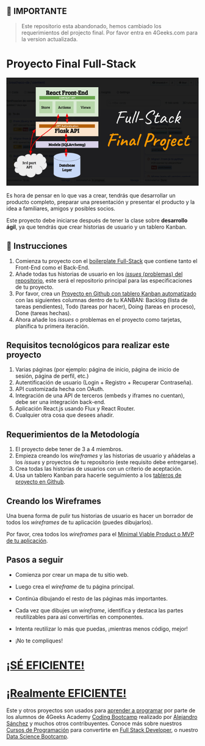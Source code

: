 <!--hide-->
## 🚨 IMPORTANTE 

> Este repositorio esta abandonado, hemos cambiado los requerimientos del projecto final. Por favor entra en 4Geeks.com para la version actualizada.

# Proyecto Final Full-Stack
<!--endhide-->

![Final Project Architecture](https://github.com/4GeeksAcademy/final-project-full-stack/blob/main/docs/assets/preview.png?raw=true)

Es hora de pensar en lo que vas a crear, tendrás que desarrollar un producto completo, preparar una presentación y presentar el producto y la idea a familiares, amigos y posibles socios. 

Este proyecto debe iniciarse después de tener la clase sobre **desarrollo ágil**, ya que tendrás que crear historias de usuario y un tablero Kanban.

## 📝 Instrucciones

1. Comienza tu proyecto con el [boilerplate Full-Stack](https://github.com/4GeeksAcademy/react-flask-hello) que contiene tanto el Front-End como el Back-End.
2. Añade todas tus historias de usuario en los [*issues* (problemas) del repositorio](https://docs.github.com/es/issues/tracking-your-work-with-issues/about-issues), este será el repositorio principal para las especificaciones de tu proyecto.
3. Por favor, crea un [Proyecto en Github con tablero Kanban automatizado](https://docs.github.com/es/issues/organizing-your-work-with-project-boards/managing-project-boards/about-project-boards) con las siguientes columnas dentro de tu KANBAN: Backlog (lista de tareas pendientes), Todo (tareas por hacer), Doing (tareas en proceso), Done (tareas hechas).
4. Ahora añade los *issues* o problemas en el proyecto como tarjetas, planifica tu primera iteración.

## Requisitos tecnológicos para realizar este proyecto

1. Varias páginas (por ejemplo: página de inicio, página de inicio de sesión, página de perfil, etc.)
2. Autentificación de usuario (Login + Registro + Recuperar Contraseña).
3. API customizada hecha con OAuth.
4. Integración de una API de terceros (embeds y iframes no cuentan), debe ser una integración back-end.
5. Aplicación React.js usando Flux y React Router.
6. Cualquier otra cosa que desees añadir.

## Requerimientos de la Metodología

1. El proyecto debe tener de 3 a 4 miembros.
2. Empieza creando los *wireframes* y las historias de usuario y añádelas a los *issues* y proyectos de tu repositorio (este requisito debe entregarse).
3. Crea todas las historias de usuarios con un criterio de aceptación.
4. Usa un tablero Kanban para hacerle seguimiento a los [tableros de proyecto en Github](https://docs.github.com/es/issues/organizing-your-work-with-project-boards/managing-project-boards/about-project-boards).

## Creando los Wireframes

Una buena forma de pulir tus historias de usuario es hacer un borrador de todos los *wireframes* de tu aplicación (puedes dibujarlos).

Por favor, crea todos los *wireframes* para el [Minimal Viable Product o MVP de tu aplicación](https://www.youtube.com/watch?v=joNKkWPafZs).

## Pasos a seguir

- Comienza por crear un mapa de tu sitio web.

- Luego crea el *wireframe* de tu página principal.

- Continúa dibujando el resto de las páginas más importantes.

- Cada vez que dibujes un *wireframe*, identifica y destaca las partes reutilizables para así convertirlas en componentes.

- Intenta reutilizar lo más que puedas, ¡mientras menos código, mejor!

- ¡No te compliques! 

# [¡SÉ EFICIENTE!](https://www.youtube.com/watch?v=jBlrLqsjIDw)

# [¡Realmente EFICIENTE!](https://www.youtube.com/watch?v=X2YoHFuWkqs)

Este y otros proyectos son usados para [aprender a programar](https://4geeksacademy.com/es/aprender-a-programar/aprender-a-programar-desde-cero) por parte de los alumnos de 4Geeks Academy [Coding Bootcamp](https://4geeksacademy.com/us/coding-bootcamp) realizado por [Alejandro Sánchez](https://twitter.com/alesanchezr) y muchos otros contribuyentes. Conoce más sobre nuestros [Cursos de Programación](https://4geeksacademy.com/es/curso-de-programacion-desde-cero?lang=es) para convertirte en [Full Stack Developer](https://4geeksacademy.com/es/coding-bootcamps/desarrollador-full-stack/?lang=es), o nuestro [Data Science Bootcamp](https://4geeksacademy.com/es/coding-bootcamps/curso-datascience-machine-learning).

